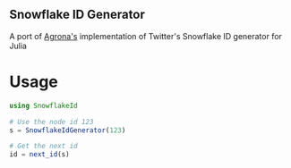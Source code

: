 ## Snowflake ID Generator

A port of [Agrona's](https://github.com/aeron-io/agrona) implementation of Twitter's Snowflake ID generator for Julia

# Usage
```Julia
using SnowflakeId

# Use the node id 123
s = SnowflakeIdGenerator(123)

# Get the next id
id = next_id(s)
```
